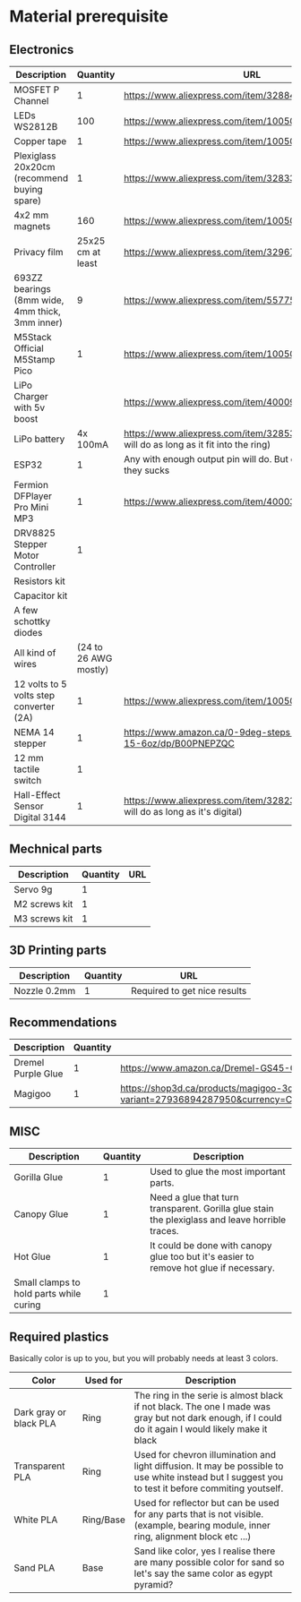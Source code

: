 # Material prerequisite

## Electronics

| Description | Quantity | URL 
|---|---|---|
| MOSFET P Channel | 1 | https://www.aliexpress.com/item/32884055864.html |
| LEDs WS2812B | 100 | https://www.aliexpress.com/item/1005002657432751.html |
| Copper tape  | 1 | https://www.aliexpress.com/item/1005002822966859.html |
| Plexiglass 20x20cm (recommend buying spare)  | 1 | https://www.aliexpress.com/item/32833660352.html |
| 4x2 mm magnets  | 160 | https://www.aliexpress.com/item/1005002591601630.html |
| Privacy film  | 25x25 cm at least | https://www.aliexpress.com/item/32967449727.html |
| 693ZZ bearings (8mm wide, 4mm thick, 3mm inner)  | 9 |  https://www.aliexpress.com/item/557757520.html |
| M5Stack Official M5Stamp Pico | 1 |  https://www.aliexpress.com/item/1005003449579749.html |
| LiPo Charger with 5v boost |   | https://www.aliexpress.com/item/4000935870120.html |
| LiPo battery | 4x 100mA  | https://www.aliexpress.com/item/32853990764.html (any will do as long as it fit into the ring) |
| ESP32 | 1 | Any with enough output pin will do. But don't buy node MCU they sucks |
| Fermion DFPlayer Pro Mini MP3 | 1 | https://www.aliexpress.com/item/4000394488862.html |
| DRV8825 Stepper Motor Controller | 1 | 
| Resistors kit | |
| Capacitor kit | |
| A few schottky diodes | |
| All kind of wires | (24 to 26 AWG mostly) |
| 12 volts to 5 volts step converter (2A) | 1 | https://www.aliexpress.com/item/1005001534795169.html
| NEMA 14 stepper | 1 | https://www.amazon.ca/0-9deg-steps-Precision-Stepper-15-6oz/dp/B00PNEPZQC
| 12 mm tactile switch | 1 | 
| Hall-Effect Sensor Digital 3144 | 1 | https://www.aliexpress.com/item/32823025060.html (Any will do as long as it's digital)

## Mechnical parts

| Description | Quantity | URL 
|---|---|---|
| Servo 9g | 1 |  
| M2 screws kit | 1 | 
| M3 screws kit | 1 |  

## 3D Printing parts

| Description | Quantity | URL
|---|---|---|
| Nozzle 0.2mm | 1 | Required to get nice results

## Recommendations

| Description | Quantity | URL
|---|---|---|
| Dremel Purple Glue | 1 | https://www.amazon.ca/Dremel-GS45-01-Glue-Sticks/dp/B077FVQ3DX
| Magigoo | 1 | https://shop3d.ca/products/magigoo-3d-printing-adhesive-50ml?variant=27936894287950&currency=CAD&utm_medium=product_sync&utm_source=google&utm_content=sag_organic&utm_campaign=sag_organic

## MISC

| Description | Quantity | Description
|---|---|---|
| Gorilla Glue | 1 | Used to glue the most important parts.
| Canopy Glue | 1 | Need a glue that turn transparent. Gorilla glue stain the plexiglass and leave horrible traces.
| Hot Glue | 1 | It could be done with canopy glue too but it's easier to remove hot glue if necessary.
| Small clamps to hold parts while curing | 1 | 

## Required plastics

Basically color is up to you, but you will probably needs at least 3 colors.

| Color | Used for | Description
|---|---|---|
| Dark gray or black PLA | Ring | The ring in the serie is almost black if not black. The one I made was gray but not dark enough, if I could do it again I would likely make it black |
| Transparent PLA | Ring | Used for chevron illumination and light diffusion. It may be possible to use white instead but I suggest you to test it before commiting youtself.
| White PLA | Ring/Base | Used for reflector but can be used for any parts that is not visible. (example, bearing module, inner ring, alignment block etc ...)
| Sand PLA | Base | Sand like color, yes I realise there are many possible color for sand so let's say the same color as egypt pyramid?
